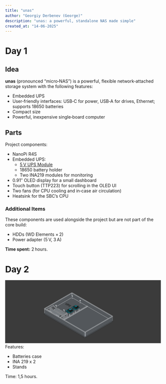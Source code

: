 ```yaml
---
title: "unas"
author: "Georgiy Derbenev (George)"
description: "unas: a powerful, standalone NAS made simple"
created_at: "14-06-2025"
---
```


# Day 1

## Idea

**unas** (pronounced “micro‑NAS”) is a powerful, flexible network‑attached storage system with the following features:

* Embedded UPS
* User‑friendly interfaces: USB‑C for power, USB‑A for drives, Ethernet; supports 18650 batteries
* Compact size
* Powerful, inexpensive single‑board computer

## Parts

Project components:

* NanoPi R4S
* Embedded UPS:
  * [5 V UPS Module](https://aliexpress.ru/item/1005005195434497.html)
  * 18650 battery holder
  * Two INA219 modules for monitoring
* 0.91″ OLED display for a small dashboard
* Touch button (TTP223) for scrolling in the OLED UI
* Two fans (for CPU cooling and in‑case air circulation)
* Heatsink for the SBC’s CPU

### Additional Items
These components are used alongside the project but are not part of the core build:
* HDDs (WD Elements × 2)
* Power adapter (5 V, 3 A)

**Time spent:** 2 hours.

# Day 2

![3D Model](https://github.com/kuzgoga/unas/blob/main/3d01.png?raw=true)
Features:
- Batteries case
- INA 219 x 2
- Stands

Time: 1,5 hours.
